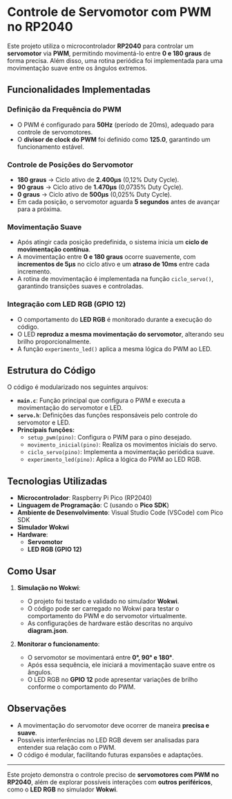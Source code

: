 # Controle de Servomotor com PWM no RP2040

Este projeto utiliza o microcontrolador **RP2040** para controlar um **servomotor** via **PWM**, permitindo movimentá-lo entre **0 e 180 graus** de forma precisa. Além disso, uma rotina periódica foi implementada para uma movimentação suave entre os ângulos extremos.

## Funcionalidades Implementadas

### Definição da Frequência do PWM
- O PWM é configurado para **50Hz** (período de 20ms), adequado para controle de servomotores.
- O **divisor de clock do PWM** foi definido como **125.0**, garantindo um funcionamento estável.

### Controle de Posições do Servomotor
- **180 graus** → Ciclo ativo de **2.400µs** (0,12% Duty Cycle).
- **90 graus** → Ciclo ativo de **1.470µs** (0,0735% Duty Cycle).
- **0 graus** → Ciclo ativo de **500µs** (0,025% Duty Cycle).
- Em cada posição, o servomotor aguarda **5 segundos** antes de avançar para a próxima.

### Movimentação Suave
- Após atingir cada posição predefinida, o sistema inicia um **ciclo de movimentação contínua**.
- A movimentação entre **0 e 180 graus** ocorre suavemente, com **incrementos de 5µs** no ciclo ativo e um **atraso de 10ms** entre cada incremento.
- A rotina de movimentação é implementada na função `ciclo_servo()`, garantindo transições suaves e controladas.

### Integração com LED RGB (GPIO 12)
- O comportamento do **LED RGB** é monitorado durante a execução do código.
- O LED **reproduz a mesma movimentação do servomotor**, alterando seu brilho proporcionalmente.
- A função `experimento_led()` aplica a mesma lógica do PWM ao LED.

## Estrutura do Código

O código é modularizado nos seguintes arquivos:

- **`main.c`**: Função principal que configura o PWM e executa a movimentação do servomotor e LED.
- **`servo.h`**: Definições das funções responsáveis pelo controle do servomotor e LED.
- **Principais funções:**
  - `setup_pwm(pino)`: Configura o PWM para o pino desejado.
  - `movimento_inicial(pino)`: Realiza os movimentos iniciais do servo.
  - `ciclo_servo(pino)`: Implementa a movimentação periódica suave.
  - `experimento_led(pino)`: Aplica a lógica do PWM ao LED RGB.

## Tecnologias Utilizadas

- **Microcontrolador**: Raspberry Pi Pico (RP2040)
- **Linguagem de Programação**: C (usando o **Pico SDK**)
- **Ambiente de Desenvolvimento**: Visual Studio Code (VSCode) com Pico SDK
- **Simulador Wokwi**
- **Hardware**:
  - **Servomotor**
  - **LED RGB (GPIO 12)**

## Como Usar

1. **Simulação no Wokwi**:
   - O projeto foi testado e validado no simulador **Wokwi**.
   - O código pode ser carregado no Wokwi para testar o comportamento do PWM e do servomotor virtualmente.
   - As configurações de hardware estão descritas no arquivo **diagram.json**.

2. **Monitorar o funcionamento**:
   - O servomotor se movimentará entre **0°, 90° e 180°**.
   - Após essa sequência, ele iniciará a movimentação suave entre os ângulos.
   - O LED RGB no **GPIO 12** pode apresentar variações de brilho conforme o comportamento do PWM.

## Observações
- A movimentação do servomotor deve ocorrer de maneira **precisa e suave**.
- Possíveis interferências no LED RGB devem ser analisadas para entender sua relação com o PWM.
- O código é modular, facilitando futuras expansões e adaptações.

---
Este projeto demonstra o controle preciso de **servomotores com PWM no RP2040**, além de explorar possíveis interações com **outros periféricos**, como o **LED RGB** no simulador **Wokwi**.
